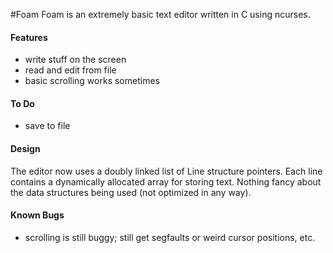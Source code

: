 #Foam
Foam is an extremely basic text editor written in C using ncurses.

#### Features
* write stuff on the screen
* read and edit from file
* basic scrolling works sometimes

#### To Do
* save to file

#### Design
The editor now uses a doubly linked list of Line structure pointers.
Each line contains a dynamically allocated array for storing text.
Nothing fancy about the data structures being used (not optimized in any way).

#### Known Bugs
* scrolling is still buggy; still get segfaults or weird cursor positions, etc.
